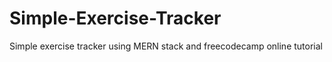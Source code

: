 # Simple-Exercise-Tracker
Simple exercise tracker using MERN stack and freecodecamp online tutorial 
